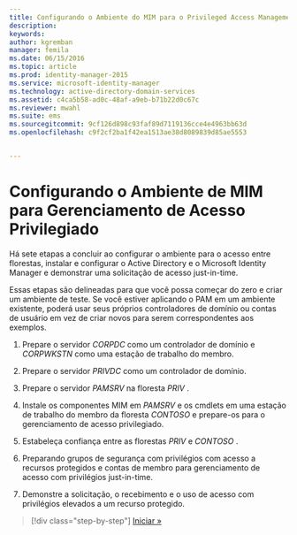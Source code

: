 ```yaml
---
title: Configurando o Ambiente do MIM para o Privileged Access Management | Microsoft Identity Manager
description: 
keywords: 
author: kgremban
manager: femila
ms.date: 06/15/2016
ms.topic: article
ms.prod: identity-manager-2015
ms.service: microsoft-identity-manager
ms.technology: active-directory-domain-services
ms.assetid: c4ca5b58-ad0c-48af-a9eb-b71b22d0c67c
ms.reviewer: mwahl
ms.suite: ems
ms.sourcegitcommit: 9cf126d898c93faf89d7119136cce4e4963bb63d
ms.openlocfilehash: c9f2cf2ba1f42ea1513ae38d8089839d85ae5553


---
```


# Configurando o Ambiente de MIM para Gerenciamento de Acesso Privilegiado
Há sete etapas a concluir ao configurar o ambiente para o acesso entre florestas, instalar e configurar o Active Directory e o Microsoft Identity Manager e demonstrar uma solicitação de acesso just-in-time.

Essas etapas são delineadas para que você possa começar do zero e criar um ambiente de teste. Se você estiver aplicando o PAM em um ambiente existente, poderá usar seus próprios controladores de domínio ou contas de usuário em vez de criar novos para serem correspondentes aos exemplos.

1.  Prepare o servidor *CORPDC* como um controlador de domínio e *CORPWKSTN* como uma estação de trabalho do membro.

2.  Prepare o servidor *PRIVDC* como um controlador de domínio.

3.  Prepare o servidor *PAMSRV* na floresta *PRIV* .

4.  Instale os componentes MIM em *PAMSRV* e os cmdlets em uma estação de trabalho do membro da floresta *CONTOSO* e prepare-os para o gerenciamento de acesso privilegiado.

5.  Estabeleça confiança entre as florestas *PRIV* e *CONTOSO* .

6.  Preparando grupos de segurança com privilégios com acesso a recursos protegidos e contas de membro para gerenciamento de acesso com privilégios just-in-time.

7.  Demonstre a solicitação, o recebimento e o uso de acesso com privilégios elevados a um recurso protegido.

>[!div class="step-by-step"] [Iniciar »](step-1-prepare-corp-domain.md)



<!--HONumber=Jun16_HO3-->


